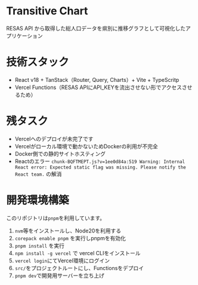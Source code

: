 # Transitive Chart

RESAS API から取得した総人口データを県別に推移グラフとして可視化したアプリケーション

# 技術スタック

- React v18 + TanStack（Router, Query, Charts）+ Vite + TypeScritp
- Vercel Functions（RESAS APIにAPI_KEYを流出させない形でアクセスさせるため）

# 残タスク

- Vercelへのデプロイが未完了です
- Vercelがローカル環境で動かないためDockerの利用が不完全
- Docker側での静的サイトホスティング
- Reactのエラー `chunk-BQFTMEPT.js?v=1ee0d84a:519 Warning: Internal React error: Expected static flag was missing. Please notify the React team.` の解消

# 開発環境構築

このリポジトリは`pnpm`を利用しています。

1. `nvm`等をインストールし、Node20を利用する
2. `corepack enable pnpm` を実行しpnpmを有効化
3. `pnpm install` を実行
4. `npm install -g vercel` で vercel CLIをインストール
5. `vercel login`にてVercel環境にログイン
6. `src/`をプロジェクトルートにし、Functionsをデプロイ
7. `pnpm dev`で開発用サーバーを立ち上げ
